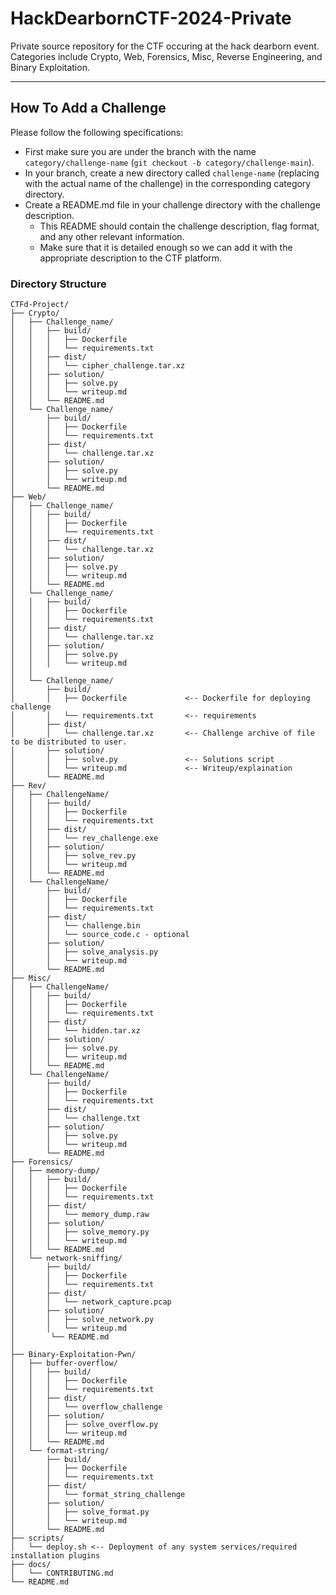 # HackDearbornCTF-2024-Private

Private source repository for the CTF occuring at the hack dearborn event. Categories include Crypto, Web, Forensics, Misc, Reverse Engineering, and Binary Exploitation.

---


## How To Add a Challenge
Please follow the following specifications:
- First make sure you are under the branch with the name `category/challenge-name` (`git checkout -b category/challenge-main`).
- In your branch, create a new directory called `challenge-name` (replacing with the actual name of the challenge) in the corresponding category directory. 
- Create a README.md file in your challenge directory with the challenge description.
    - This README should contain the challenge description, flag format, and any other relevant information.
    - Make sure that it is detailed enough so we can add it with the appropriate description to the CTF platform.



### Directory Structure


```
CTFd-Project/
├── Crypto/
│   ├── Challenge_name/
│   │   ├── build/
│   │   │   ├── Dockerfile
│   │   │   └── requirements.txt
│   │   ├── dist/
│   │   │   └── cipher_challenge.tar.xz
│   │   ├── solution/
│   │   │   ├── solve.py
│   │   │   └── writeup.md
│   │   └── README.md
│   └── Challenge_name/
│       ├── build/
│       │   ├── Dockerfile
│       │   └── requirements.txt
│       ├── dist/
│       │   └── challenge.tar.xz
│       ├── solution/
│       │   ├── solve.py
│       │   └── writeup.md
│       └── README.md
├── Web/
│   ├── Challenge_name/
│   │   ├── build/
│   │   │   ├── Dockerfile
│   │   │   └── requirements.txt
│   │   ├── dist/
│   │   │   └── challenge.tar.xz
│   │   ├── solution/
│   │   │   ├── solve.py
│   │   │   └── writeup.md
│   │   └── README.md
│   └── Challenge_name/
│   │   ├── build/
│   │   │   ├── Dockerfile
│   │   │   └── requirements.txt
│   │   ├── dist/
│   │   │   └── challenge.tar.xz
│   │   ├── solution/
│   │   │   ├── solve.py
│   │   │   └── writeup.md
│   │
│   └── Challenge_name/
│       ├── build/
│       │   ├── Dockerfile             <-- Dockerfile for deploying challenge
│       │   └── requirements.txt       <-- requirements
│       ├── dist/
│       │   └── challenge.tar.xz       <-- Challenge archive of file to be distributed to user. 
│       ├── solution/
│       │   ├── solve.py               <-- Solutions script
│       │   └── writeup.md             <-- Writeup/explaination
│       └── README.md
├── Rev/
│   ├── ChallengeName/
│   │   ├── build/
│   │   │   ├── Dockerfile
│   │   │   └── requirements.txt
│   │   ├── dist/
│   │   │   └── rev_challenge.exe
│   │   ├── solution/
│   │   │   ├── solve_rev.py
│   │   │   └── writeup.md
│   │   └── README.md
│   └── ChallengeName/
│       ├── build/
│       │   ├── Dockerfile
│       │   └── requirements.txt
│       ├── dist/
│       │   └── challenge.bin
│       │   └── source_code.c - optional
│       ├── solution/
│       │   ├── solve_analysis.py
│       │   └── writeup.md
│       └── README.md
├── Misc/
│   ├── ChallengeName/
│   │   ├── build/
│   │   │   ├── Dockerfile
│   │   │   └── requirements.txt
│   │   ├── dist/
│   │   │   └── hidden.tar.xz
│   │   ├── solution/
│   │   │   ├── solve.py
│   │   │   └── writeup.md
│   │   └── README.md
│   └── ChallengeName/
│       ├── build/
│       │   ├── Dockerfile
│       │   └── requirements.txt
│       ├── dist/
│       │   └── challenge.txt
│       ├── solution/
│       │   ├── solve.py
│       │   └── writeup.md
│       └── README.md
├── Forensics/
│   ├── memory-dump/
│   │   ├── build/
│   │   │   ├── Dockerfile
│   │   │   └── requirements.txt
│   │   ├── dist/
│   │   │   └── memory_dump.raw
│   │   ├── solution/
│   │   │   ├── solve_memory.py
│   │   │   └── writeup.md
│   │   └── README.md
│   └── network-sniffing/
│       ├── build/
│       │   ├── Dockerfile
│       │   └── requirements.txt
│       ├── dist/
│       │   └── network_capture.pcap
│       ├── solution/
│       │   ├── solve_network.py
│       │   └── writeup.md
│        └── README.md
│  
├── Binary-Exploitation-Pwn/
│   ├── buffer-overflow/
│   │   ├── build/
│   │   │   ├── Dockerfile
│   │   │   └── requirements.txt
│   │   ├── dist/
│   │   │   └── overflow_challenge
│   │   ├── solution/
│   │   │   ├── solve_overflow.py
│   │   │   └── writeup.md
│   │   └── README.md
│   └── format-string/
│       ├── build/
│       │   ├── Dockerfile
│       │   └── requirements.txt
│       ├── dist/
│       │   └── format_string_challenge
│       ├── solution/
│       │   ├── solve_format.py
│       │   └── writeup.md
│       └── README.md
├── scripts/
│   └── deploy.sh <-- Deployment of any system services/required installation plugins 
├── docs/
│   └── CONTRIBUTING.md
└── README.md

    


```